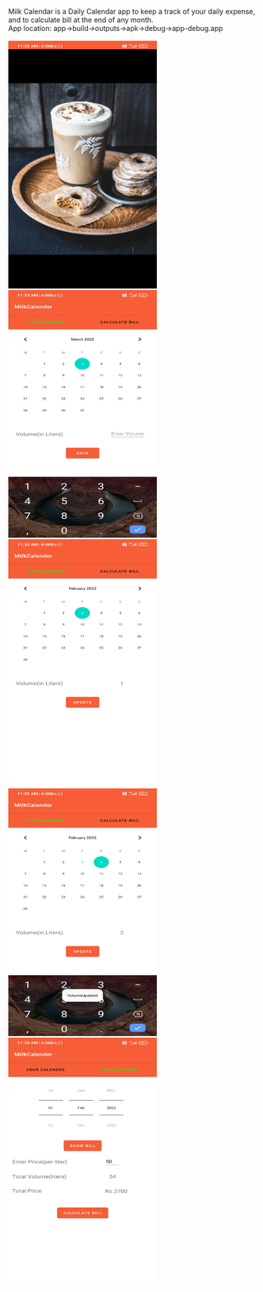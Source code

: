 Milk Calendar is a Daily Calendar app to keep a track of your daily expense, and to calculate bill at the end of any month.
<br>
App location: app->build->outputs->apk->debug->app-debug.app
<br><br>
<img src="Screenshots/SplashScreen.jpg" width="300" height="500"/>
<br>
<img src="Screenshots/Calendar.jpg" width="300" height="500"/>
<br>
<img src="Screenshots/Saved.jpg" width="300" height="500"/>
<br>
<img src="Screenshots/Updated.jpg" width="300" height="500"/>
<br>
<img src="Screenshots/CalculateBill.jpg" width="300" height="500"/>
